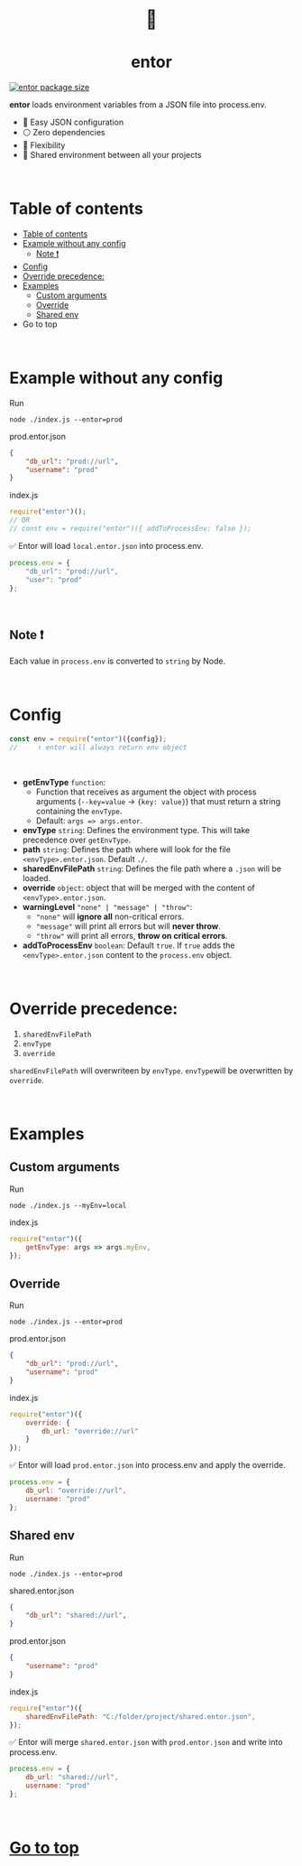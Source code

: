 
<div style="text-align:center">
	<font size="6">🌌</font> 
	<h1> entor </h1>
</div>


[![entor package size](https://packagephobia.com/badge?p=entor)](https://packagephobia.com/result?p=entor)
<!-- [![entor package size minzipped](https://badgen.net/bundlephobia/minzip/entor)](https://badgen.net/bundlephobia/minzip/entor) [![entor dependency count](https://badgen.net/bundlephobia/dependency-count/entor)](https://badgen.net/bundlephobia/dependency-count/entor) -->


**entor** loads environment variables from a JSON file into process.env.


- 🚀 Easy JSON configuration
- ⚪️ Zero dependencies
- 💪 Flexibility
- 🎎 Shared environment between all your projects



<br>



<!-- TOC ignore:true -->
# Table of contents


<!-- TOC -->

- [Table of contents](#table-of-contents)
- [Example without any config](#example-without-any-config)
	- [Note ❗](#note-)
- [Config](#config)
- [Override precedence:](#override-precedence)
- [Examples](#examples)
	- [Custom arguments](#custom-arguments)
	- [Override](#override)
	- [Shared env](#shared-env)
- [<a name='table-of-contents'></a>Go to top](#go-to-top)

<!-- /TOC -->



<br>



# Example without any config

Run
```
node ./index.js --entor=prod
```

prod.entor.json
```json
{
	"db_url": "prod://url",
	"username": "prod"
}
```

index.js
```js
require("entor")();
// OR
// const env = require("entor")({ addToProcessEnv: false });
```

✅ Entor will load `local.entor.json` into process.env.
```js
process.env = {
	"db_url": "prod://url",
	"user": "prod"
};
```


<br>



## Note ❗
Each value in `process.env` is converted to `string` by Node.



<br>



# Config

```js
const env = require("entor")({config});
//     ↑ entor will always return env object
```

<br>

- **getEnvType** `function`: 
  - Function that receives as argument the object with process arguments (`--key=value` → `{key: value}`) that must return a string containing the `envType`.
  - Default: `args => args.entor`.
- **envType** `string`: Defines the environment type. This will take precedence over `getEnvType`.
- **path** `string`: Defines the path where will look for the file `<envType>.entor.json`. Default `./`.
- **sharedEnvFilePath** `string`: Defines the file path where a `.json` will be loaded.
- **override** `object`: object that will be merged with the content of `<envType>.entor.json`.
- **warningLevel** `"none" | "message" | "throw"`:
	- `"none"` will **ignore all** non-critical errors.
	- `"message"` will print all errors but will **never throw**.
	- `"throw"` will print all errors, **throw on critical errors**.
- **addToProcessEnv** `boolean`: Default `true`. If `true` adds the `<envType>.entor.json` content to the `process.env` object.


<br>



# Override precedence:

1. `sharedEnvFilePath`
2. `envType`
3. `override`

`sharedEnvFilePath` will overwriteen by `envType`.
`envType`will be overwritten by `override`.



<br>



# Examples

## Custom arguments

Run
```
node ./index.js --myEnv=local
```

index.js
```js
require("entor")({
	getEnvType: args => args.myEnv,
});
```



## Override

Run
```
node ./index.js --entor=prod
```

prod.entor.json
```json
{
	"db_url": "prod://url",
	"username": "prod"
}
```

index.js
```js
require("entor")({
	override: {
		db_url: "override://url"
	}
});
```

✅ Entor will load `prod.entor.json` into process.env and apply the override.

```js
process.env = {
	db_url: "override://url",
	username: "prod"
};
```



## Shared env

Run
```
node ./index.js --entor=prod
```

shared.entor.json
```json
{
	"db_url": "shared://url",
}
```

prod.entor.json
```json
{
	"username": "prod"
}
```

index.js
```js
require("entor")({
	sharedEnvFilePath: "C:/folder/project/shared.entor.json",
});
```

✅ Entor will merge  `shared.entor.json` with `prod.entor.json` and write into process.env.

```js
process.env = {
	db_url: "shared://url",
	username: "prod"
};
```



<br>



# <a name='table-of-contents'></a>[Go to top](#table-of-contents) 


